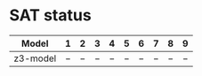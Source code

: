 # SAT status
| $\text{Model}$ | $1$ | $2$ | $3$ | $4$ | $5$ | $6$ | $7$ | $8$ | $9$ |
|:-:| :---:|:---:|:---:|:---:|:---:|:---:|:---:|:---:|:---:|
$\text{z3-model}$ | $-$ | $-$ | $-$ | $-$ | $-$ | $-$ | $-$ | $-$ | $-$ | 
